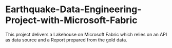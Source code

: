 # Earthquake-Data-Engineering-Project-with-Microsoft-Fabric
This project delivers a Lakehouse on Microsoft Fabric which relies on an API as data source and a Report prepared from the gold data.
